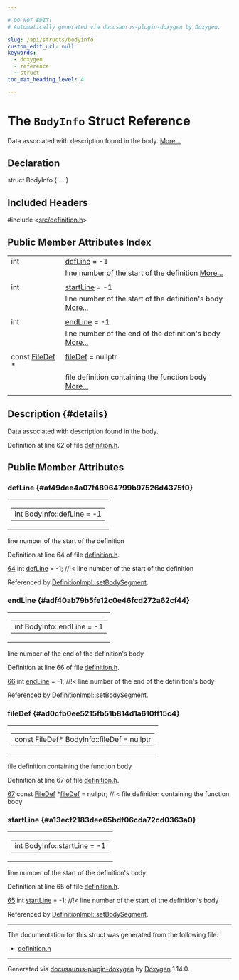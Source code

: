 ```yaml
---

# DO NOT EDIT!
# Automatically generated via docusaurus-plugin-doxygen by Doxygen.

slug: /api/structs/bodyinfo
custom_edit_url: null
keywords:
  - doxygen
  - reference
  - struct
toc_max_heading_level: 4

---
```


<div class="doxyPage">

# The `BodyInfo` Struct Reference

Data associated with description found in the body. <a href="#details">More...</a>

## Declaration

<div class="doxyDeclaration">
struct BodyInfo { ... }
</div>

## Included Headers

<div class="doxyIncludesList">#include &lt;<a href="/web-doxygen/docs/api/files/src/definition-h">src/definition.h</a>&gt;
</div>

## Public Member Attributes Index

<table class="doxyMembersIndex">

<tr class="doxyMemberIndexItem">
<td class="doxyMemberIndexItemType" align="left" valign="top">int</td>
<td class="doxyMemberIndexItemName" align="left" valign="top"><a href="#af49dee4a07f48964799b97526d4375f0">defLine</a> = -1</td>
</tr>
<tr class="doxyMemberIndexDescription">
<td class="doxyMemberIndexDescriptionLeft"></td>
<td class="doxyMemberIndexDescriptionRight">
line number of the start of the definition <a href="#af49dee4a07f48964799b97526d4375f0">More...</a>
</td>
</tr>
<tr class="doxyMemberIndexSeparator">
<td class="doxyMemberIndexSeparator" colspan="2"></td>
</tr>

<tr class="doxyMemberIndexItem">
<td class="doxyMemberIndexItemType" align="left" valign="top">int</td>
<td class="doxyMemberIndexItemName" align="left" valign="top"><a href="#a13ecf2183dee65bdf06cda72cd0363a0">startLine</a> = -1</td>
</tr>
<tr class="doxyMemberIndexDescription">
<td class="doxyMemberIndexDescriptionLeft"></td>
<td class="doxyMemberIndexDescriptionRight">
line number of the start of the definition's body <a href="#a13ecf2183dee65bdf06cda72cd0363a0">More...</a>
</td>
</tr>
<tr class="doxyMemberIndexSeparator">
<td class="doxyMemberIndexSeparator" colspan="2"></td>
</tr>

<tr class="doxyMemberIndexItem">
<td class="doxyMemberIndexItemType" align="left" valign="top">int</td>
<td class="doxyMemberIndexItemName" align="left" valign="top"><a href="#adf40ab79b5fe12c0e46fcd272a62cf44">endLine</a> = -1</td>
</tr>
<tr class="doxyMemberIndexDescription">
<td class="doxyMemberIndexDescriptionLeft"></td>
<td class="doxyMemberIndexDescriptionRight">
line number of the end of the definition's body <a href="#adf40ab79b5fe12c0e46fcd272a62cf44">More...</a>
</td>
</tr>
<tr class="doxyMemberIndexSeparator">
<td class="doxyMemberIndexSeparator" colspan="2"></td>
</tr>

<tr class="doxyMemberIndexItem">
<td class="doxyMemberIndexItemType" align="left" valign="top">const <a href="/web-doxygen/docs/api/classes/filedef">FileDef</a> *</td>
<td class="doxyMemberIndexItemName" align="left" valign="top"><a href="#ad0cfb0ee5215fb51b814d1a610ff15c4">fileDef</a> = nullptr</td>
</tr>
<tr class="doxyMemberIndexDescription">
<td class="doxyMemberIndexDescriptionLeft"></td>
<td class="doxyMemberIndexDescriptionRight">
file definition containing the function body <a href="#ad0cfb0ee5215fb51b814d1a610ff15c4">More...</a>
</td>
</tr>
<tr class="doxyMemberIndexSeparator">
<td class="doxyMemberIndexSeparator" colspan="2"></td>
</tr>

</table>

## Description {#details}

Data associated with description found in the body.

Definition at line 62 of file <a href="/web-doxygen/docs/api/files/src/definition-h">definition.h</a>.

<div class="doxySectionDef">

## Public Member Attributes

### defLine {#af49dee4a07f48964799b97526d4375f0}

<div class="doxyMemberItem">
<div class="doxyMemberProto">
<table class="doxyMemberLabels">
<tr class="doxyMemberLabels">
<td class="doxyMemberLabelsLeft">
<table class="doxyMemberName">
<tr>
<td class="doxyMemberName">int BodyInfo::defLine = -1</td>
</tr>
</table>
</td>
</tr>
</table>
</div>
<div class="doxyMemberDoc">

line number of the start of the definition

Definition at line 64 of file <a href="/web-doxygen/docs/api/files/src/definition-h">definition.h</a>.

<div class="doxyProgramListing">

<div class="doxyCodeLine"><span class="doxyLineNumber"><a href="#af49dee4a07f48964799b97526d4375f0">64</a></span><span class="doxyLineContent"><span class="doxyHighlight">    </span><span class="doxyHighlightKeywordType">int</span><span class="doxyHighlight">      <a href="#af49dee4a07f48964799b97526d4375f0">defLine</a> = -1;     </span><span class="doxyHighlightComment">//!&lt; line number of the start of the definition</span></span></div>

</div>


Referenced by <a href="/web-doxygen/docs/api/classes/definitionimpl/#a06acdab477ab34e9350220bece9f49f5">DefinitionImpl::setBodySegment</a>.
</div>
</div>

### endLine {#adf40ab79b5fe12c0e46fcd272a62cf44}

<div class="doxyMemberItem">
<div class="doxyMemberProto">
<table class="doxyMemberLabels">
<tr class="doxyMemberLabels">
<td class="doxyMemberLabelsLeft">
<table class="doxyMemberName">
<tr>
<td class="doxyMemberName">int BodyInfo::endLine = -1</td>
</tr>
</table>
</td>
</tr>
</table>
</div>
<div class="doxyMemberDoc">

line number of the end of the definition's body

Definition at line 66 of file <a href="/web-doxygen/docs/api/files/src/definition-h">definition.h</a>.

<div class="doxyProgramListing">

<div class="doxyCodeLine"><span class="doxyLineNumber"><a href="#adf40ab79b5fe12c0e46fcd272a62cf44">66</a></span><span class="doxyLineContent"><span class="doxyHighlight">    </span><span class="doxyHighlightKeywordType">int</span><span class="doxyHighlight">      <a href="#adf40ab79b5fe12c0e46fcd272a62cf44">endLine</a> = -1;     </span><span class="doxyHighlightComment">//!&lt; line number of the end of the definition's body</span></span></div>

</div>


Referenced by <a href="/web-doxygen/docs/api/classes/definitionimpl/#a06acdab477ab34e9350220bece9f49f5">DefinitionImpl::setBodySegment</a>.
</div>
</div>

### fileDef {#ad0cfb0ee5215fb51b814d1a610ff15c4}

<div class="doxyMemberItem">
<div class="doxyMemberProto">
<table class="doxyMemberLabels">
<tr class="doxyMemberLabels">
<td class="doxyMemberLabelsLeft">
<table class="doxyMemberName">
<tr>
<td class="doxyMemberName">const FileDef* BodyInfo::fileDef = nullptr</td>
</tr>
</table>
</td>
</tr>
</table>
</div>
<div class="doxyMemberDoc">

file definition containing the function body

Definition at line 67 of file <a href="/web-doxygen/docs/api/files/src/definition-h">definition.h</a>.

<div class="doxyProgramListing">

<div class="doxyCodeLine"><span class="doxyLineNumber"><a href="#ad0cfb0ee5215fb51b814d1a610ff15c4">67</a></span><span class="doxyLineContent"><span class="doxyHighlight">    </span><span class="doxyHighlightKeyword">const</span><span class="doxyHighlight"> <a href="/web-doxygen/docs/api/classes/filedef">FileDef</a> *<a href="#ad0cfb0ee5215fb51b814d1a610ff15c4">fileDef</a> = </span><span class="doxyHighlightKeyword">nullptr</span><span class="doxyHighlight">;      </span><span class="doxyHighlightComment">//!&lt; file definition containing the function body</span></span></div>

</div>

</div>
</div>

### startLine {#a13ecf2183dee65bdf06cda72cd0363a0}

<div class="doxyMemberItem">
<div class="doxyMemberProto">
<table class="doxyMemberLabels">
<tr class="doxyMemberLabels">
<td class="doxyMemberLabelsLeft">
<table class="doxyMemberName">
<tr>
<td class="doxyMemberName">int BodyInfo::startLine = -1</td>
</tr>
</table>
</td>
</tr>
</table>
</div>
<div class="doxyMemberDoc">

line number of the start of the definition's body

Definition at line 65 of file <a href="/web-doxygen/docs/api/files/src/definition-h">definition.h</a>.

<div class="doxyProgramListing">

<div class="doxyCodeLine"><span class="doxyLineNumber"><a href="#a13ecf2183dee65bdf06cda72cd0363a0">65</a></span><span class="doxyLineContent"><span class="doxyHighlight">    </span><span class="doxyHighlightKeywordType">int</span><span class="doxyHighlight">      <a href="#a13ecf2183dee65bdf06cda72cd0363a0">startLine</a> = -1;   </span><span class="doxyHighlightComment">//!&lt; line number of the start of the definition's body</span></span></div>

</div>


Referenced by <a href="/web-doxygen/docs/api/classes/definitionimpl/#a06acdab477ab34e9350220bece9f49f5">DefinitionImpl::setBodySegment</a>.
</div>
</div>

</div>

<hr/>

The documentation for this struct was generated from the following file:

<ul>
<li><a href="/web-doxygen/docs/api/files/src/definition-h">definition.h</a></li>
</ul>

<hr/>

<p class="doxyGeneratedBy">Generated via <a href="https://github.com/xpack/docusaurus-plugin-doxygen">docusaurus-plugin-doxygen</a> by <a href="https://www.doxygen.nl">Doxygen</a> 1.14.0.</p>

</div>
